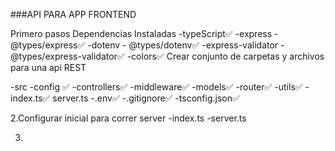 ###API PARA APP FRONTEND 

Primero pasos
Dependencias Instaladas
-typeScript✅
-express - @types/express✅
-dotenv - @types/dotenv✅
-express-validator - @types/express-validator✅
-colors✅
Crear conjunto de carpetas y archivos para una api REST

-src
    -config ✅
    -controllers✅
    -middleware✅
    -models✅
    -router✅
    -utils✅
    -index.ts✅
    server.ts
-.env✅
-.gitignore✅
-tsconfig.json✅

2.Configurar inicial para correr server
    -index.ts 
    -server.ts

3.